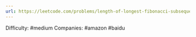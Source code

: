 ```yaml
---
url: https://leetcode.com/problems/length-of-longest-fibonacci-subsequence
---
```


Difficulty: #medium
Companies: #amazon #baidu